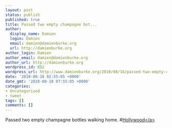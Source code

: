 ```yaml
---
layout: post
status: publish
published: true
title: Passed two empty champagne bot...
author:
  display_name: Damien
  login: Damien
  email: damien@damienburke.org
  url: http://damienburke.org
author_login: Damien
author_email: damien@damienburke.org
author_url: http://damienburke.org
wordpress_id: 852
wordpress_url: http://www.damienburke.org/2010/08/18/passed-two-empty-champagne-bot/
date: '2010-08-18 02:55:05 +0000'
date_gmt: '2010-08-18 07:55:05 +0000'
categories:
- Uncategorized
- tweet
tags: []
comments: []
---
```

<p>Passed two empty champagne bottles walking home. #<a href="http:&#47;&#47;search.twitter.com&#47;search?q=%23Hollywood" class="aktt_hashtag">Hollywood<&#47;a></p>
